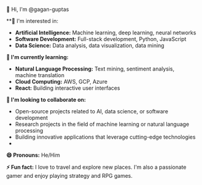 👋 Hi, I'm @gagan-guptas

**👀 I'm interested in:
* **Artificial Intelligence:** Machine learning, deep learning, neural networks
* **Software Development:** Full-stack development, Python, JavaScript
* **Data Science:** Data analysis, data visualization, data mining

**🌱 I'm currently learning:**
* **Natural Language Processing:** Text mining, sentiment analysis, machine translation
* **Cloud Computing:** AWS, GCP, Azure
* **React:** Building interactive user interfaces

**💞️ I'm looking to collaborate on:**
* Open-source projects related to AI, data science, or software development
* Research projects in the field of machine learning or natural language processing
* Building innovative applications that leverage cutting-edge technologies
* 
**😄 Pronouns:** He/Him

**⚡ Fun fact:** I love to travel and explore new places. I'm also a passionate gamer and enjoy playing strategy and RPG games. 

